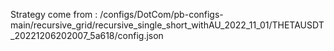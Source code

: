 Strategy come from : /configs/DotCom/pb-configs-main/recursive_grid/recursive_single_short_withAU_2022_11_01/THETAUSDT_20221206202007_5a618/config.json
